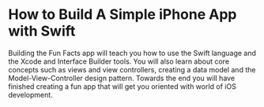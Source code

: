 # How to Build A Simple iPhone App with Swift

Building the Fun Facts app will teach you how to use the Swift language and the Xcode and Interface Builder tools. You will also learn about core concepts such as views and view controllers, creating a data model and the Model-View-Controller design pattern. Towards the end you will have finished creating a fun app that will get you oriented with world of iOS development.
